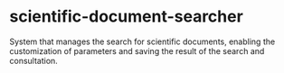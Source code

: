 # scientific-document-searcher
System that manages the search for scientific documents, enabling the customization of parameters and saving the result of the search and consultation.
